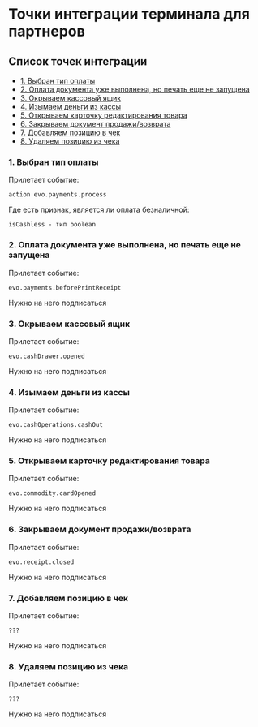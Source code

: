 # Точки интеграции терминала для партнеров

## Список точек интеграции
* [1. Выбран тип оплаты](#001)
* [2. Оплата документа уже выполнена, но печать еще не запущена](#002)
* [3. Окрываем кассовый ящик](#003)
* [4. Изымаем деньги из кассы](#004)
* [5. Открываем карточку редактирования товара](#005)
* [6. Закрываем документ продажи/возврата](#006)
* [7. Добавляем позицию в чек](#007)
* [8. Удаляем позицию из чека](#008)

<a name="001"></a>
### 1. Выбран тип оплаты

Прилетает событие:
```
action evo.payments.process
```
Где есть признак, является ли оплата безналичной:
```
isCashless - тип boolean
```

<a name="002"></a>
### 2. Оплата документа уже выполнена, но печать еще не запущена

Прилетает событие:
```
evo.payments.beforePrintReceipt
```
Нужно на него подписаться

<a name="003"></a>
### 3. Окрываем кассовый ящик

Прилетает событие:
```
evo.cashDrawer.opened
```
Нужно на него подписаться

<a name="004"></a>
### 4. Изымаем деньги из кассы

Прилетает событие:
```
evo.cashOperations.cashOut
```
Нужно на него подписаться

<a name="005"></a>
### 5. Открываем карточку редактирования товара

Прилетает событие:
```
evo.commodity.cardOpened
```
Нужно на него подписаться

<a name="006"></a>
### 6. Закрываем документ продажи/возврата

Прилетает событие:
```
evo.receipt.closed
```
Нужно на него подписаться

<a name="007"></a>
### 7. Добавляем позицию в чек

Прилетает событие:
```
???
```
Нужно на него подписаться

<a name="008"></a>
### 8. Удаляем позицию из чека

Прилетает событие:
```
???
```
Нужно на него подписаться

